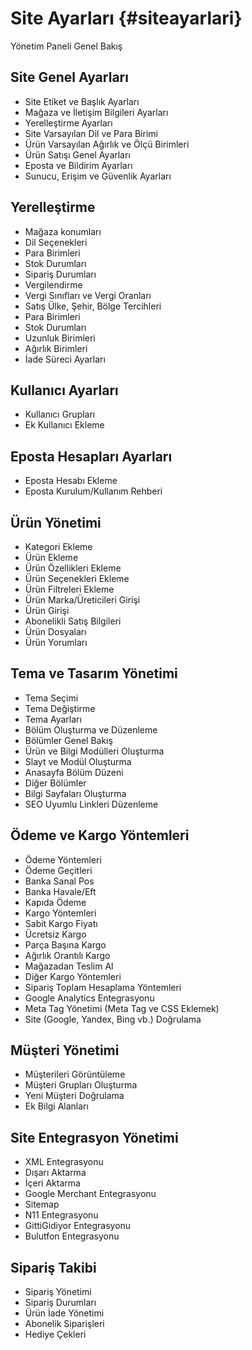# Site Ayarları {#siteayarlari}

Yönetim Paneli Genel Bakış

## Site Genel Ayarları

* Site Etiket ve Başlık Ayarları
* Mağaza ve İletişim Bilgileri Ayarları
* Yerelleştirme Ayarları
* Site Varsayılan Dil ve Para Birimi
* Ürün Varsayılan Ağırlık ve Ölçü Birimleri
* Ürün Satışı Genel Ayarları
* Eposta ve Bildirim Ayarları
* Sunucu, Erişim ve Güvenlik Ayarları

## Yerelleştirme

* Mağaza konumları
* Dil Seçenekleri
* Para Birimleri
* Stok Durumları 
* Sipariş Durumları 
* Vergilendirme
* Vergi Sınıfları ve Vergi Oranları
* Satış Ülke, Şehir, Bölge Tercihleri
* Para Birimleri
* Stok Durumları
* Uzunluk Birimleri
* Ağırlık Birimleri
* İade Süreci Ayarları

## Kullanıcı Ayarları

* Kullanıcı Grupları
* Ek Kullanıcı Ekleme

## Eposta Hesapları Ayarları

* Eposta Hesabı Ekleme 
* Eposta Kurulum/Kullanım Rehberi

## Ürün Yönetimi

* Kategori Ekleme
* Ürün Ekleme
* Ürün Özellikleri Ekleme
* Ürün Seçenekleri Ekleme
* Ürün Filtreleri Ekleme
* Ürün Marka/Üreticileri Girişi
* Ürün Girişi
* Abonelikli Satış Bilgileri
* Ürün Dosyaları
* Ürün Yorumları

## Tema ve Tasarım Yönetimi

* Tema Seçimi
* Tema Değiştirme
* Tema Ayarları
* Bölüm Oluşturma ve Düzenleme
* Bölümler Genel Bakış
* Ürün ve Bilgi Modülleri Oluşturma
* Slayt ve Modül Oluşturma
* Anasayfa Bölüm Düzeni
* Diğer Bölümler
* Bilgi Sayfaları Oluşturma
* SEO Uyumlu Linkleri Düzenleme

## Ödeme ve Kargo Yöntemleri

* Ödeme Yöntemleri
* Ödeme Geçitleri
* Banka Sanal Pos
* Banka Havale/Eft
* Kapıda Ödeme
* Kargo Yöntemleri
* Sabit Kargo Fiyatı
* Ücretsiz Kargo
* Parça Başına Kargo
* Ağırlık Orantılı Kargo
* Mağazadan Teslim Al
* Diğer Kargo Yöntemleri
* Sipariş Toplam Hesaplama Yöntemleri
* Google Analytics Entegrasyonu
* Meta Tag Yönetimi \(Meta Tag ve CSS Eklemek\)
* Site \(Google, Yandex, Bing vb.\) Doğrulama

## Müşteri Yönetimi

* Müşterileri Görüntüleme
* Müşteri Grupları Oluşturma
* Yeni Müşteri Doğrulama 
* Ek Bilgi Alanları

## Site Entegrasyon Yönetimi

* XML Entegrasyonu
* Dışarı Aktarma
* İçeri Aktarma
* Google Merchant Entegrasyonu
* Sitemap
* N11 Entegrasyonu
* GittiGidiyor Entegrasyonu
* Bulutfon Entegrasyonu 

## Sipariş Takibi

* Sipariş Yönetimi
* Sipariş Durumları
* Ürün İade Yönetimi
* Abonelik Siparişleri
* Hediye Çekleri



